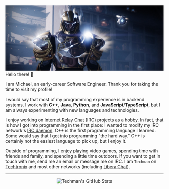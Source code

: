 <center>
<img alt="Michael's Titan in Destiny 2" src="./Banner.jpg">
</center>
Hello there! 👋

I am Michael, an early-career Software Engineer. Thank you for taking the time to visit my profile!

I would say that most of my programming experience is in backend systems. I work with **C++**, **Java**, **Python**, and **JavaScript**/**TypeScript**, but I am always experimenting with new languages and technologies.

I enjoy working on [Internet Relay Chat](https://www.wikiwand.com/en/Internet_Relay_Chat) (IRC) projects as a hobby. In fact, that is how I got into programming in the first place: I wanted to modify my IRC network's [IRC daemon](https://www.wikiwand.com/en/IRCd). C++ is the first programming language I learned. Some would say that I got into programming "the hard way." C++ is certainly not the easiest language to pick up, but I enjoy it.

Outside of programming, I enjoy playing video games, spending time with friends and family, and spending a little time outdoors. If you want to get in touch with me, send me an email or message me on IRC. I am `Techman` on [Techtronix](https://www.techtronix.net/) and most other networks (including [Libera.Chat](https://libera.chat/)).

- - -
<center>
<img alt="Techman's GitHub Stats" src="https://github-readme-stats.vercel.app/api?username=Techman&count_private=true&include_all_commits=true&show_icons=true&locale=en&border_radius=0&theme=dark">
</center>
